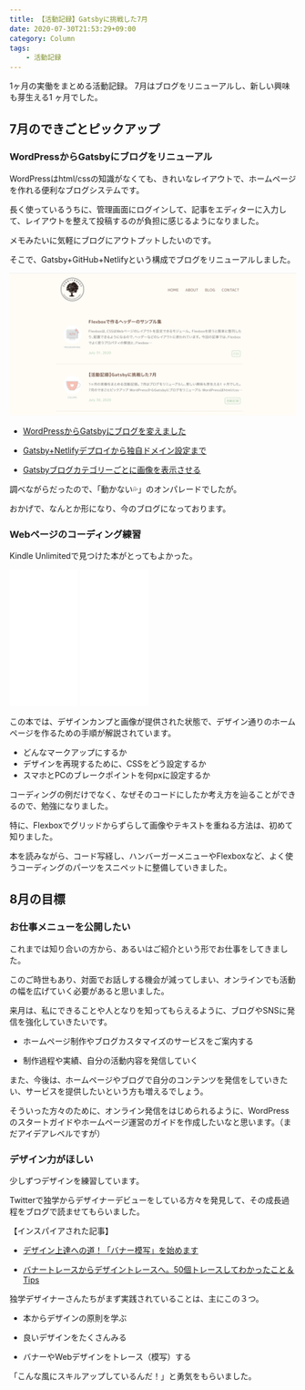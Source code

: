 ```yaml
---
title: 【活動記録】Gatsbyに挑戦した7月
date: 2020-07-30T21:53:29+09:00
category: Column
tags:
    - 活動記録
---
```


1ヶ月の実働をまとめる活動記録。
7月はブログをリニューアルし、新しい興味も芽生える1 ヶ月でした。

## 7月のできごとピックアップ

### WordPressからGatsbyにブログをリニューアル

WordPressはhtml/cssの知識がなくても、きれいなレイアウトで、ホームページを作れる便利なブログシステムです。

長く使っているうちに、管理画面にログインして、記事をエディターに入力して、レイアウトを整えて投稿するのが負担に感じるようになりました。

メモみたいに気軽にブログにアウトプットしたいのです。

そこで、Gatsby+GitHub+Netlifyという構成でブログをリニューアルしました。

![現時点でのGatsbyブログ](ss-gatsby-blog.png)

* [WordPressからGatsbyにブログを変えました](/gatsby-new-blog/)

* [Gatsby+Netlifyデプロイから独自ドメイン設定まで](/gatsby-netlify/)

* [Gatsbyブログカテゴリーごとに画像を表示させる](/gatsby-category-image/)


調べながらだったので、「動かない💦」のオンパレードでしたが。

おかげで、なんとか形になり、今のブログになっております。


### Webページのコーディング練習

Kindle Unlimitedで見つけた本がとってもよかった。

<iframe style="width:120px;height:240px;" marginwidth="0" marginheight="0" scrolling="no" frameborder="0" src="//rcm-fe.amazon-adsystem.com/e/cm?lt1=_blank&bc1=000000&IS2=1&bg1=FFFFFF&fc1=000000&lc1=0000FF&t=filledfores07-22&language=ja_JP&o=9&p=8&l=as4&m=amazon&f=ifr&ref=as_ss_li_til&asins=B083W12N4X&linkId=f9eb0e66e060e95adebd8f8372e18882"></iframe>

<iframe style="width:120px;height:240px;" marginwidth="0" marginheight="0" scrolling="no" frameborder="0" src="//rcm-fe.amazon-adsystem.com/e/cm?lt1=_blank&bc1=000000&IS2=1&bg1=FFFFFF&fc1=000000&lc1=0000FF&t=filledfores07-22&language=ja_JP&o=9&p=8&l=as4&m=amazon&f=ifr&ref=as_ss_li_til&asins=B083WB1VYC&linkId=c8acf3f4e308a0a1f8a05d255e6edad6"></iframe>

この本では、デザインカンプと画像が提供された状態で、デザイン通りのホームページを作るための手順が解説されています。

* どんなマークアップにするか
* デザインを再現するために、CSSをどう設定するか
* スマホとPCのブレークポイントを何pxに設定するか

コーディングの例だけでなく、なぜそのコードにしたか考え方を辿ることができるので、勉強になりました。

特に、Flexboxでグリッドからずらして画像やテキストを重ねる方法は、初めて知りました。

本を読みながら、コード写経し、ハンバーガーメニューやFlexboxなど、よく使うコーディングのパーツをスニペットに整備していきました。


## 8月の目標

### お仕事メニューを公開したい
これまでは知り合いの方から、あるいはご紹介という形でお仕事をしてきました。

このご時世もあり、対面でお話しする機会が減ってしまい、オンラインでも活動の幅を広げていく必要があると思いました。

来月は、私にできることや人となりを知ってもらえるように、ブログやSNSに発信を強化していきたいです。

* ホームページ制作やブログカスタマイズのサービスをご案内する

* 制作過程や実績、自分の活動内容を発信していく


また、今後は、ホームページやブログで自分のコンテンツを発信をしていきたい、サービスを提供したいという方も増えるでしょう。

そういった方々のために、オンライン発信をはじめられるように、WordPressのスタートガイドやホームページ運営のガイドを作成したいなと思います。（まだアイデアレベルですが）

### デザイン力がほしい

少しずつデザインを練習しています。

Twitterで独学からデザイナーデビューをしている方々を発見して、その成長過程をブログで読ませてもらいました。

【インスパイアされた記事】

* [デザイン上達への道！「バナー模写」を始めます](https://fuyuna.net/banner-trace-start)

* [バナートレースからデザイントレースへ。50個トレースしてわかったこと＆Tips](https://mito-lab.com/design-trace-50/)

独学デザイナーさんたちがまず実践されていることは、主にこの３つ。

* 本からデザインの原則を学ぶ

* 良いデザインをたくさんみる

* バナーやWebデザインをトレース（模写）する

「こんな風にスキルアップしているんだ！」と勇気をもらいました。